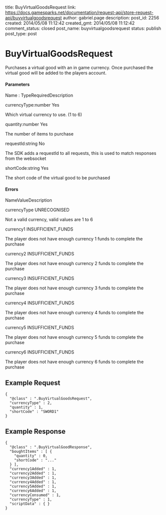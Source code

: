 title: BuyVirtualGoodsRequest
link: https://docs.gamesparks.net/documentation/request-api/store-request-api/buyvirtualgoodsrequest
author: gabriel.page
description: 
post_id: 2256
created: 2014/05/08 11:12:42
created_gmt: 2014/05/08 11:12:42
comment_status: closed
post_name: buyvirtualgoodsrequest
status: publish
post_type: post

<!--Purchases a virtual good with an in game currency. Once purchased the virtual good will be added to the players account. -->

# BuyVirtualGoodsRequest

Purchases a virtual good with an in game currency. Once purchased the virtual good will be added to the players account.

#### Parameters

Name : TypeRequiredDescription

currencyType:number
Yes

Which virtual currency to use. (1 to 6)

quantity:number
Yes

The number of items to purchase

requestId:string
No

The SDK adds a requestId to all requests, this is used to match responses from the websocket

shortCode:string
Yes

The short code of the virtual good to be purchased

#### Errors

NameValueDescription

currencyType
UNRECOGNISED

Not a valid currency, valid values are 1 to 6

currency1
INSUFFICIENT_FUNDS

The player does not have enough currency 1 funds to complete the purchase

currency2
INSUFFICIENT_FUNDS

The player does not have enough currency 2 funds to complete the purchase

currency3
INSUFFICIENT_FUNDS

The player does not have enough currency 3 funds to complete the purchase

currency4
INSUFFICIENT_FUNDS

The player does not have enough currency 4 funds to complete the purchase

currency5
INSUFFICIENT_FUNDS

The player does not have enough currency 5 funds to complete the purchase

currency6
INSUFFICIENT_FUNDS

The player does not have enough currency 6 funds to complete the purchase

  


## Example Request
    
    
    {
      "@class" : ".BuyVirtualGoodsRequest",
      "currencyType" : 2,
      "quantity" : 1,
      "shortCode" : "SWORD1"
    }

## Example Response
    
    
    {
      "@class" : ".BuyVirtualGoodResponse",
      "boughtItems" : [ {
        "quantity" : 0,
        "shortCode" : "..."
      } ],
      "currency1Added" : 1,
      "currency2Added" : 1,
      "currency3Added" : 1,
      "currency4Added" : 1,
      "currency5Added" : 1,
      "currency6Added" : 1,
      "currencyConsumed" : 1,
      "currencyType" : 1,
      "scriptData" : { }
    }
